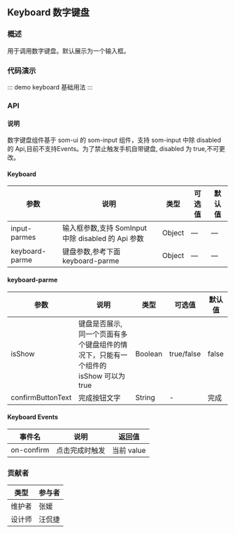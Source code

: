 ## Keyboard 数字键盘

### 概述
用于调用数字键盘。默认展示为一个输入框。
### 代码演示

::: demo keyboard
基础用法
:::

### API
#### 说明
数字键盘组件基于 som-ui 的 som-input 组件，支持 som-input 中除 disabled 的 Api,目前不支持Events。为了禁止触发手机自带键盘, disabled 为 true,不可更改。
#### Keyboard
| 参数      | 说明          | 类型      | 可选值                           | 默认值  |
|---------- |-------------- |---------- |--------------------------------  |-------- |
| input-parmes | 输入框参数,支持 SomInput 中除 disabled 的 Api 参数 | Object | — | — |
| keyboard-parme | 键盘参数,参考下面 keyboard-parme | Object | — | — |

#### keyboard-parme
| 参数      | 说明          | 类型      | 可选值                           | 默认值  |
|---------- |-------------- |---------- |--------------------------------  |-------- |
| isShow | 键盘是否展示,同一个页面有多个键盘组件的情况下，只能有一个组件的 isShow 可以为 true | Boolean | true/false | false |
| confirmButtonText | 完成按钮文字 | String | - | 完成 |

#### Keyboard Events
| 事件名      | 说明          | 返回值                           |
|---------- |-------------- |--------------------------------  |
| on-confirm | 点击完成时触发 | 当前 value |

### 贡献者
| 类型       | 参与者                          |
|---------- |--------------------------------  |
| 维护者 | 张媛 |
| 设计师 | 汪侃捷 |
